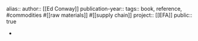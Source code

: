 alias::
author:: [[Ed Conway]] 
publication-year::
tags:: book, reference, #commodities #[[raw materials]] #[[supply chain]]
project:: [[EFA]] 
public:: true

-